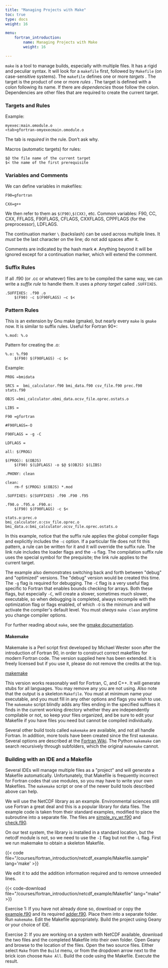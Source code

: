 ```yaml
---
title: "Managing Projects with Make"
toc: true
type: docs
weight: 16

menu:
    fortran_introduction:
        name: Managing Projects with Make
        weight: 16

---
```


`make` is a tool to manage builds, especially with multiple files.
It has a rigid and peculiar syntax.
It will look for a `makefile` first, followed by `Makefile` (on case-sensitive systems).
The `makefile` defines one or more _targets_ .  The target is the product of one or more _rules_ .
The target is defined with a colon following its name.  If there are _dependencies_ those follow the colon.
Dependencies are other files that are required to create the current target.

### Targets and Rules

Example:
```
myexec:main.omodule.o
<tab>gfortran-omyexecmain.omodule.o
```
The tab is _required_ in the rule.  Don’t ask why.

Macros (automatic targets) for rules:
```
$@ the file name of the current target
$< the name of the first prerequisite
```

### Variables and Comments

We can define variables in makefiles:
```
F90=gfortran

CXX=g++
```
We then refer to them as `$(F90)`,`$(CXX)`, etc.
Common variables: F90, CC, CXX, FFLAGS, F90FLAGS, CFLAGS, CXXFLAGS, CPPFLAGS (for the preprocessor), LDFLAGS.

The continuation marker `\` (backslash) can be used across multiple lines. It _must_ be the last character on the line; do not add spaces after it.

Comments are indicated by the hash mark `#`.  Anything beyond it will be ignored except for a continuation marker, which will extend the comment.

### Suffix Rules

If all .f90 (or .cc or whatever) files are to be compiled the same way, we can write a _suffix rule_ to handle them.
It uses a _phony target_ called `.SUFFIXES`.
```
.SUFFIXES: .f90 .o
	$(F90) -c $(F90FLAGS) –c $<
```

### Pattern Rules

This is an extension by Gnu make (gmake), but nearly every `make` is `gmake` now.
It is similar to suffix rules.  Useful for Fortran 90+:
```
%.mod: %.o
```
Pattern for creating the .o:
```
%.o: %.f90
	$(F90) $(F90FLAGS) -c $<
```

Example:
```
PROG =bmidata

SRCS =  bmi_calculator.f90 bmi_data.f90 csv_file.f90 prec.f90 stats.f90

OBJS =bmi_calculator.obmi_data.ocsv_file.oprec.ostats.o

LIBS =

F90 =gfortran

#F90FLAGS=-O

F90FLAGS = -g -C

LDFLAGS =

all: $(PROG)

$(PROG): $(OBJS)
	$(F90) $(LDFLAGS) -o $@ $(OBJS) $(LIBS)

.PHONY: clean

clean:
	rm-f $(PROG) $(OBJS) *.mod

.SUFFIXES: $(SUFFIXES) .f90 .F90 .f95

.f90.o .f95.o .F90.o:
	$(F90) $(F90FLAGS) -c $<

stats.o:prec.o
bmi_calculator.o:csv_file.oprec.o
bmi_data.o:bmi_calculator.ocsv_file.oprec.ostats.o
```
In this example, notice that the suffix rule applies the global compiler flags and explicitly includes the `-c` option.  If a particular file does not fit this pattern, a rule can be written for it and it will override the suffix rule.  The link rule includes the loader flags and the `-o` flag.  The compilation suffix rule uses the special symbol for the prequisite; the link rule applies to the current target.

The example also demonstrates switching back and forth between "debug" and "optimized" versions.  The "debug" version would be created this time.  The `-g` flag is required for debugging.  The `-C` flag is a very useful flag specific to Fortran that enables bounds checking for arrays.  Both these flags, but especially `-C`, will create a slower, sometimes much slower, executable, so when debugging is completed, always recompile with the optimization flag or flags enabled, of which `-O` is the minimum and will activate the compiler's default level.  You must _always_ `make clean` anytime you change compiler options.

For further reading about `make`, see the [gmake documentation](https://www.gnu.org/software/make/manual/).

#### Makemake

Makemake is a Perl script first developed by Michael Wester soon after the introduction of Fortran 90, in order to construct correct makefiles for modern Fortran code.  The version supplied here has been extended.  It is freely licensed but if you use it, please do not remove the credits at the top.

[makemake](/content/courses/fortran_introduction/makemake)

This version works reasonably well for Fortran, C, and C++.  It will generate stubs for all languages. You may remove any you are not using.  Also note that the output is a skeleton `Makefile`.  You must at minimum name your executable, and you must fill in any other options and flags you wish to use.  The `makemake` script blindly adds any files ending in the specified suffixes it finds in the current working directory whether they are independently compilable or not, so keep your files organized, and be sure to edit your Makefile if you have files you need but cannot be compiled individually.

Several other build tools called `makemake` are available, and not all handle Fortran.  In addition, more tools have been created since the first `makemake`.  Several options are described at the [Fortran Wiki](http://fortranwiki.org/fortran/show/Build+tools).  The Python `makemake` can search recursively through subfolders, which the original `makemake` cannot.

### Building with an IDE and a Makefile

Several IDEs will manage multiple files as a "project" and will generate a Makefile automatically.  Unfortunately, that Makefile is frequently incorrect for Fortran codes that use modules, so you may have to write your own Makefiles.  The `makemake` script or one of the newer build tools described above can help.

We will use the NetCDF library as an example.  Environmental sciences still use Fortran a great deal and this is a popular library for data files.  The example code is taken from their standard examples, modified to place the subroutine into a separate file.  The files are [simple_xy_wr.f90](/courses/fortran_introduction/netcdf_example/simple_xy_wr.f90) and [check.f90](/courses/fortran_introduction/netcdf_example/check.f90).  

On our test system, the library is installed in a standard location, but the netcdf module is not, so we need to use the `-I` flag but not the `-L` flag.
First we run makemake to obtain a skeleton Makefile.

{{< code file="/courses/fortran_introduction/netcdf_example/Makefile.sample" lang='make' >}}

We edit it to add the addition information required and to remove unneeded lines.

{{< code-download file="/courses/fortran_introduction/netcdf_example/Makefile" lang="make" >}}

Exercise 1:
If you have not already done so, download or copy the [example.f90](/courses/fortran_introduction/compiler_example/example.f90) and its required [adder.f90](/courses/fortran_introduction/compiler_example/adder.f90).  Place them into a separate folder.  Run `makemake`.  Edit the Makefile appropriately.  Build the project using Geany or your choice of IDE.

Exercise 2:
If you are working on a system with NetCDF available, download the two files and the completed Makefile into their own folder.  Open Geany and browse to the location of the files.  Open the two source files.  Either select `Make` from the `Build` menu, or from the dropdown arrow next to the brick icon choose `Make All`.
Build the code using the Makefile.  Execute the result.
